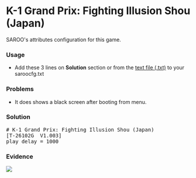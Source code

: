 # K-1 Grand Prix: Fighting Illusion Shou (Japan)

SAROO's attributes configuration for this game.

### Usage

- Add these 3 lines on **Solution** section or from the [text file (.txt)](./config.txt) to your saroocfg.txt

### Problems

- It does shows a black screen after booting from menu.

### Solution

<pre># K-1 Grand Prix: Fighting Illusion Shou (Japan)
[T-26102G  V1.003]
play_delay = 1000</pre>

### Evidence

[![](https://img.youtube.com/vi/bG48ieFZsWo/0.jpg)](https://youtu.be/bG48ieFZsWo)
